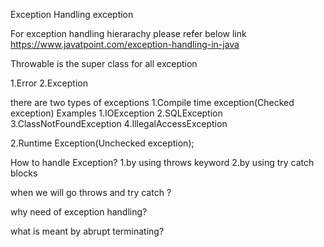 Exception Handling exception

For exception handling hierarachy please refer below link
https://www.javatpoint.com/exception-handling-in-java

Throwable is the super class for all exception

1.Error
2.Exception

there are two types of exceptions
1.Compile time exception(Checked exception)
Examples
1.IOException
2.SQLException
3.ClassNotFoundException
4.IllegalAccessException

2.Runtime Exception(Unchecked exception);

How to handle Exception?
1.by using throws keyword
2.by using try catch blocks

when we will go throws and try catch ?

why need of exception handling?

what is meant by abrupt terminating?